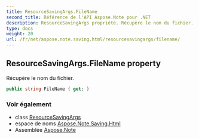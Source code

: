 ```yaml
---
title: ResourceSavingArgs.FileName
second_title: Référence de l'API Aspose.Note pour .NET
description: ResourceSavingArgs propriété. Récupère le nom du fichier.
type: docs
weight: 20
url: /fr/net/aspose.note.saving.html/resourcesavingargs/filename/
---
```

## ResourceSavingArgs.FileName property

Récupère le nom du fichier.

```csharp
public string FileName { get; }
```

### Voir également

* class [ResourceSavingArgs](../)
* espace de noms [Aspose.Note.Saving.Html](../../resourcesavingargs/)
* Assemblée [Aspose.Note](../../../)



